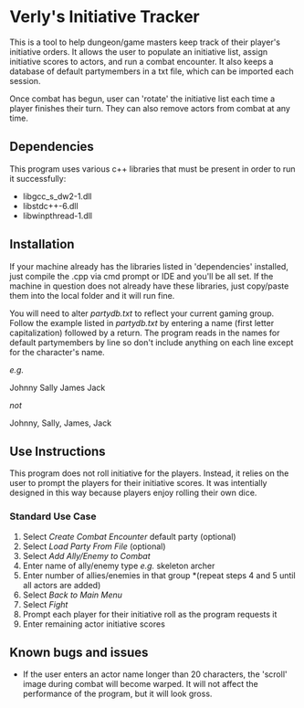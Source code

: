 # Verly's Initiative Tracker
This is a tool to help dungeon/game masters keep track of their player's initiative orders. It allows the user to populate an initiative list, assign initiative scores to actors, and run a combat encounter. It also keeps a database of default partymembers in a txt file, which can be imported each session.

Once combat has begun, user can 'rotate' the initiative list each time a player finishes their turn. They can also remove actors from combat at any time.

## Dependencies
This program uses various c++ libraries that must be present in order to run it successfully:
* libgcc_s_dw2-1.dll
* libstdc++-6.dll
* libwinpthread-1.dll

## Installation
If your machine already has the libraries listed in 'dependencies' installed, just compile the .cpp via cmd prompt or IDE and you'll be all set. If the machine in question does not already have these libraries, just copy/paste them into the local folder and it will run fine.

You will need to alter _partydb.txt_ to reflect your current gaming group. Follow the example listed in _partydb.txt_ by entering a name (first letter capitalization) followed by a return. The program reads in the names for default partymembers by line so don't include anything on each line except for the character's name.

_e.g._

Johnny
Sally
James
Jack

_not_

Johnny, Sally, James, Jack

## Use Instructions
This program does not roll initiative for the players. Instead, it relies on the user to prompt the players for their initiative scores. It was intentially designed in this way because players enjoy rolling their own dice.

### Standard Use Case
1. Select _Create Combat Encounter_ default party (optional)
2. Select _Load Party From File_ (optional)
3. Select _Add Ally/Enemy to Combat_
4. Enter name of ally/enemy type _e.g._ skeleton archer
5. Enter number of allies/enemies in that group
*(repeat steps 4 and 5 until all actors are added)
6. Select _Back to Main Menu_
7. Select _Fight_
8. Prompt each player for their initiative roll as the program requests it
9. Enter remaining actor initiative scores


## Known bugs and issues
* If the user enters an actor name longer than 20 characters, the 'scroll' image during combat will become warped. It will not affect the performance of the program, but it will look gross.
